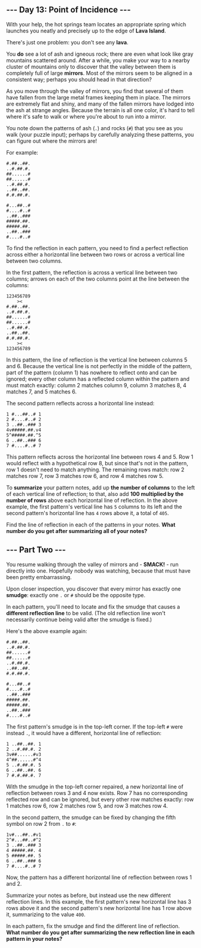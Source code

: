 ## --- Day 13: Point of Incidence ---

With your help, the hot springs team locates an appropriate spring which
launches you neatly and precisely up to the edge of **Lava Island**.

There's just one problem: you don't see any **lava**.

You **do** see a lot of ash and igneous rock; there are even what look like gray
mountains scattered around. After a while, you make your way to a nearby cluster
of mountains only to discover that the valley between them is completely full of
large **mirrors**.  Most of the mirrors seem to be aligned in a consistent way;
perhaps you should head in that direction?

As you move through the valley of mirrors, you find that several of them have
fallen from the large metal frames keeping them in place. The mirrors are
extremely flat and shiny, and many of the fallen mirrors have lodged into the
ash at strange angles. Because the terrain is all one color, it's hard to tell
where it's safe to walk or where you're about to run into a mirror.

You note down the patterns of ash (`.`) and rocks (`#`) that you see as you walk
(your puzzle input); perhaps by carefully analyzing these patterns, you can
figure out where the mirrors are!

For example:

```
#.##..##.
..#.##.#.
##......#
##......#
..#.##.#.
..##..##.
#.#.##.#.

#...##..#
#....#..#
..##..###
#####.##.
#####.##.
..##..###
#....#..#
```

To find the reflection in each pattern, you need to find a perfect reflection
across either a horizontal line between two rows or across a vertical line
between two columns.

In the first pattern, the reflection is across a vertical line between two
columns; arrows on each of the two columns point at the line between the
columns:

```
123456789
    ><   
#.##..##.
..#.##.#.
##......#
##......#
..#.##.#.
..##..##.
#.#.##.#.
    ><   
123456789
```

In this pattern, the line of reflection is the vertical line between columns 5
and 6. Because the vertical line is not perfectly in the middle of the pattern,
part of the pattern (column 1) has nowhere to reflect onto and can be ignored;
every other column has a reflected column within the pattern and must match
exactly: column 2 matches column 9, column 3 matches 8, 4 matches 7, and 5
matches 6.

The second pattern reflects across a horizontal line instead:

```
1 #...##..# 1
2 #....#..# 2
3 ..##..### 3
4v#####.##.v4
5^#####.##.^5
6 ..##..### 6
7 #....#..# 7
```

This pattern reflects across the horizontal line between rows 4 and 5. Row 1
would reflect with a hypothetical row 8, but since that's not in the pattern,
row 1 doesn't need to match anything. The remaining rows match: row 2 matches
row 7, row 3 matches row 6, and row 4 matches row 5.

To **summarize** your pattern notes, add up **the number of columns** to the
left of each vertical line of reflection; to that, also add **100 multiplied by
the number of rows** above each horizontal line of reflection. In the above
example, the first pattern's vertical line has `5` columns to its left and the
second pattern's horizontal line has `4` rows above it, a total of `405`.

Find the line of reflection in each of the patterns in your notes. **What number
do you get after summarizing all of your notes?**


## --- Part Two ---

You resume walking through the valley of mirrors and - **SMACK!** - run directly
into one. Hopefully nobody was watching, because that must have been pretty
embarrassing.

Upon closer inspection, you discover that every mirror has exactly one
**smudge**: exactly one `.` or `#` should be the opposite type.

In each pattern, you'll need to locate and fix the smudge that causes a
**different reflection line** to be valid. (The old reflection line won't
necessarily continue being valid after the smudge is fixed.)

Here's the above example again:

```
#.##..##.
..#.##.#.
##......#
##......#
..#.##.#.
..##..##.
#.#.##.#.

#...##..#
#....#..#
..##..###
#####.##.
#####.##.
..##..###
#....#..#
```

The first pattern's smudge is in the top-left corner. If the top-left `#` were
instead `.`, it would have a different, horizontal line of reflection:

```
1 ..##..##. 1
2 ..#.##.#. 2
3v##......#v3
4^##......#^4
5 ..#.##.#. 5
6 ..##..##. 6
7 #.#.##.#. 7
```

With the smudge in the top-left corner repaired, a new horizontal line of
reflection between rows 3 and 4 now exists. Row 7 has no corresponding reflected
row and can be ignored, but every other row matches exactly: row 1 matches row
6, row 2 matches row 5, and row 3 matches row 4.

In the second pattern, the smudge can be fixed by changing the fifth symbol on
row 2 from `.` to `#`:

```
1v#...##..#v1
2^#...##..#^2
3 ..##..### 3
4 #####.##. 4
5 #####.##. 5
6 ..##..### 6
7 #....#..# 7
```

Now, the pattern has a different horizontal line of reflection between rows 1
and 2.

Summarize your notes as before, but instead use the new different reflection
lines. In this example, the first pattern's new horizontal line has 3 rows above
it and the second pattern's new horizontal line has 1 row above it, summarizing
to the value `400`.

In each pattern, fix the smudge and find the different line of reflection.
**What number do you get after summarizing the new reflection line in each
pattern in your notes?**


